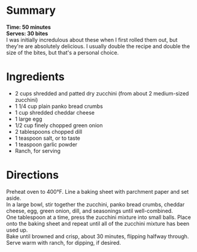 # Summary
**Time: 50 minutes**  
**Serves: 30 bites**  
I was initially incredulous about these when I first rolled them out, but they're are absolutely delicious. I usually double the recipe and double the size of the bites, but that's a personal choice.

# Ingredients
- 2 cups shredded and patted dry zucchini (from about 2 medium-sized zucchini)
- 1 1/4 cup plain panko bread crumbs
- 1 cup shredded cheddar cheese
- 1 large egg
- 1/2 cup finely chopped green onion
- 2 tablespoons chopped dill
- 1 teaspoon salt, or to taste
- 1 teaspoon garlic powder
- Ranch, for serving

# Directions
Preheat oven to 400°F. Line a baking sheet with parchment paper and set aside.  
In a large bowl, stir together the zucchini, panko bread crumbs, cheddar cheese, egg, green onion, dill, and seasonings until well-combined.  
One tablespoon at a time, press the zucchini mixture into small balls. Place onto the baking sheet and repeat until all of the zucchini mixture has been used up.  
Bake until browned and crisp, about 30 minutes, flipping halfway through.  
Serve warm with ranch, for dipping, if desired.
